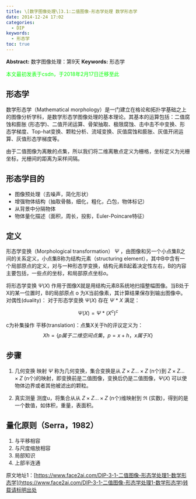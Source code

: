 ```yaml
---
title: \[数字图像处理\]3.1:二值图像-形态学处理 数学形态学
date: 2014-12-24 17:02
categories:
  - DIP
keywords:
  - 形态学
toc: true
---
```

**Abstract:** 数字图像处理：第9天
**Keywords:** 形态学
<!--more-->
<font color="00FF00">本文最初发表于csdn，于2018年2月17日迁移至此</font>

## 形态学
数学形态学（Mathematical morphology）是一门建立在格论和拓扑学基础之上的图像分析学科，是数学形态学图像处理的基本理论。其基本的运算包括：二值腐蚀和膨胀 (形态学)、二值开闭运算、骨架抽取、极限腐蚀、击中击不中变换、形态学梯度、Top-hat变换、颗粒分析、流域变换、灰值腐蚀和膨胀、灰值开闭运算、灰值形态学梯度等。

由于二值图像为离散的点集，所以我们将二维离散点定义为栅格，坐标定义为光栅坐标，光栅间的距离为采样间隔。

## 形态学目的

- 图像预处理（去噪声，简化形状）
- 增强物体结构（抽取骨骼，细化，粗化，凸包，物体标记）
- 从背景中分隔物体
- 物体量化描述（面积，周长，投影，Euler-Poincare特征）

## 定义

形态学变换（Morphological transformation） $\Psi$ ，由图像和另一个小点集B之间的关系定义，小点集B称为结构元素（structuring element），其中B中含有一个局部原点的定义，对与一种形态学变换，结构元素B起着决定性左右，B的内容主要包括，一些点的坐标，和局部原点坐标*o*。

将形态学变换 $\Psi(X)$ 作用于图像X就是用结构元素B系统地扫描整幅图像。当B处于X的某一位置时，B的局部原点 o 为X当前像素，其计算结果保存到输出图像中。
对偶性(duality)：
对于形态学变换 $\Psi(X)$ 存在 $\Psi*X$ 满足：


$$
\Psi(X)={\Psi*(X^c)}^c
$$

c为补集操作
平移(translation)：点集X关于h的评议定义为：
$$
Xh=\{p属于二维空间点集 ，p=x+h，x属于X\}
$$
## 步骤

1. 几何变换
映射 $\Psi$ 称为几何变换，集合变换是从 $Z \times Z\dots\times Z$ (n个)到 $Z \times Z\dots\times Z$ (n个)的映射，即变换前是二值图像，变换后仍是二值图像，$\Psi(X)$ 可以使物体边界或者其他被滤出的颗粒。

2. 真实测量
测度u，将集合从从 $Z \times Z\dots\times Z$ (n个)维映射到 $\Re$ (实数)，得到的是一个数值，如体积，重量，表面积。

## 量化原则（Serra，1982）

1. 与平移相容
2. 与尺度缩放相容
3. 局部知识
4. 上部半连通





原文地址1：[https://www.face2ai.com/DIP-3-1-二值图像-形态学处理1-数学形态学](https://www.face2ai.com/DIP-3-1-二值图像-形态学处理1-数学形态学)转载请标明出处
